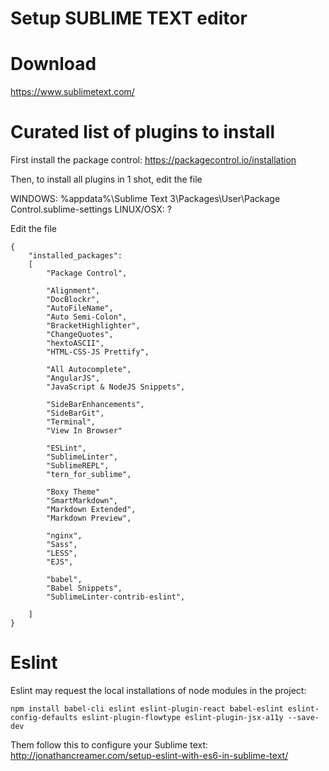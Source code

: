 Setup SUBLIME TEXT editor
=========================

# Download

https://www.sublimetext.com/

# Curated list of plugins to install

First install the package control: https://packagecontrol.io/installation

Then, to install all plugins in 1 shot, edit the file

WINDOWS: %appdata%\Sublime Text 3\Packages\User\Package Control.sublime-settings
LINUX/OSX: ?

Edit the file

```
{
	"installed_packages":
	[
		"Package Control",
	
		"Alignment",
		"DocBlockr",
		"AutoFileName",
		"Auto Semi-Colon",
		"BracketHighlighter",
		"ChangeQuotes",
		"hextoASCII",
		"HTML-CSS-JS Prettify",
		
		"All Autocomplete",
		"AngularJS",
		"JavaScript & NodeJS Snippets",
		
		"SideBarEnhancements",
		"SideBarGit",
		"Terminal",
		"View In Browser"
		
		"ESLint",
		"SublimeLinter",
		"SublimeREPL",
		"tern_for_sublime",
		
		"Boxy Theme"
		"SmartMarkdown",
		"Markdown Extended",
		"Markdown Preview",
		
		"nginx",
		"Sass",
		"LESS",
		"EJS",
		
		"babel",
		"Babel Snippets",
		"SublimeLinter-contrib-eslint",
		
	]
}
```


# Eslint

Eslint may request the local installations of node modules in the project:

```
npm install babel-cli eslint eslint-plugin-react babel-eslint eslint-config-defaults eslint-plugin-flowtype eslint-plugin-jsx-a11y --save-dev
```
Them follow this to configure your Sublime text: http://jonathancreamer.com/setup-eslint-with-es6-in-sublime-text/
